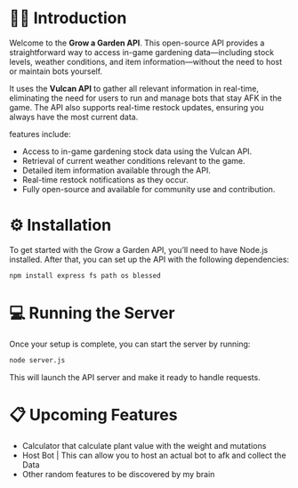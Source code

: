 # 👋🏻 Introduction

Welcome to the **Grow a Garden API**. This open-source API provides a straightforward way to access in-game gardening data—including stock levels, weather conditions, and item information—without the need to host or maintain bots yourself.

It uses the **Vulcan API** to gather all relevant information in real-time, eliminating the need for users to run and manage bots that stay AFK in the game. The API also supports real-time restock updates, ensuring you always have the most current data.

features include:
- Access to in-game gardening stock data using the Vulcan API.
- Retrieval of current weather conditions relevant to the game.
- Detailed item information available through the API.
- Real-time restock notifications as they occur.
- Fully open-source and available for community use and contribution.

# ⚙️ Installation

To get started with the Grow a Garden API, you’ll need to have Node.js installed. After that, you can set up the API with the following dependencies:

```bash
npm install express fs path os blessed
```

# 💻 Running the Server

Once your setup is complete, you can start the server by running:

```bash
node server.js
```

This will launch the API server and make it ready to handle requests.

# 📋 Upcoming Features
- Calculator that calculate plant value with the weight and mutations
- Host Bot | This can allow you to host an actual bot to afk and collect the Data
- Other random features to be discovered by my brain 
